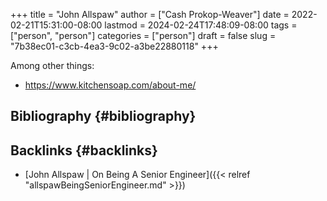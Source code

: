 +++
title = "John Allspaw"
author = ["Cash Prokop-Weaver"]
date = 2022-02-21T15:31:00-08:00
lastmod = 2024-02-24T17:48:09-08:00
tags = ["person", "person"]
categories = ["person"]
draft = false
slug = "7b38ec01-c3cb-4ea3-9c02-a3be22880118"
+++

Among other things:

-   <https://www.kitchensoap.com/about-me/>


## Bibliography {#bibliography}

<style>.csl-entry{text-indent: -1.5em; margin-left: 1.5em;}</style><div class="csl-bib-body">
</div>


## Backlinks {#backlinks}

-   [John Allspaw | On Being A Senior Engineer]({{< relref "allspawBeingSeniorEngineer.md" >}})
